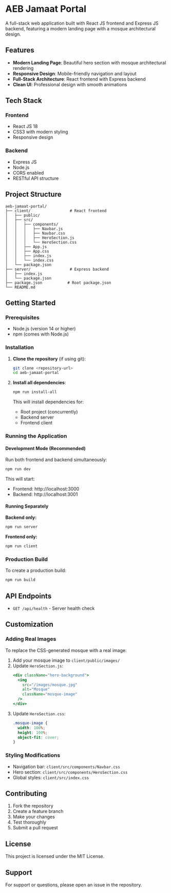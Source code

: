 # AEB Jamaat Portal

A full-stack web application built with React JS frontend and Express JS backend, featuring a modern landing page with a mosque architectural design.

## Features

- **Modern Landing Page**: Beautiful hero section with mosque architectural rendering
- **Responsive Design**: Mobile-friendly navigation and layout
- **Full-Stack Architecture**: React frontend with Express backend
- **Clean UI**: Professional design with smooth animations

## Tech Stack

### Frontend
- React JS 18
- CSS3 with modern styling
- Responsive design

### Backend
- Express JS
- Node.js
- CORS enabled
- RESTful API structure

## Project Structure

```
aeb-jamaat-portal/
├── client/                 # React frontend
│   ├── public/
│   ├── src/
│   │   ├── components/
│   │   │   ├── Navbar.js
│   │   │   ├── Navbar.css
│   │   │   ├── HeroSection.js
│   │   │   └── HeroSection.css
│   │   ├── App.js
│   │   ├── App.css
│   │   ├── index.js
│   │   └── index.css
│   └── package.json
├── server/                 # Express backend
│   ├── index.js
│   └── package.json
├── package.json           # Root package.json
└── README.md
```

## Getting Started

### Prerequisites

- Node.js (version 14 or higher)
- npm (comes with Node.js)

### Installation

1. **Clone the repository** (if using git):
   ```bash
   git clone <repository-url>
   cd aeb-jamaat-portal
   ```

2. **Install all dependencies**:
   ```bash
   npm run install-all
   ```

   This will install dependencies for:
   - Root project (concurrently)
   - Backend server
   - Frontend client

### Running the Application

#### Development Mode (Recommended)

Run both frontend and backend simultaneously:
```bash
npm run dev
```

This will start:
- Frontend: http://localhost:3000
- Backend: http://localhost:3001

#### Running Separately

**Backend only:**
```bash
npm run server
```

**Frontend only:**
```bash
npm run client
```

### Production Build

To create a production build:
```bash
npm run build
```

## API Endpoints

- `GET /api/health` - Server health check

## Customization

### Adding Real Images

To replace the CSS-generated mosque with a real image:

1. Add your mosque image to `client/public/images/`
2. Update `HeroSection.js`:
   ```jsx
   <div className="hero-background">
     <img 
       src="/images/mosque.jpg" 
       alt="Mosque" 
       className="mosque-image"
     />
   </div>
   ```
3. Update `HeroSection.css`:
   ```css
   .mosque-image {
     width: 100%;
     height: 100%;
     object-fit: cover;
   }
   ```

### Styling Modifications

- Navigation bar: `client/src/components/Navbar.css`
- Hero section: `client/src/components/HeroSection.css`
- Global styles: `client/src/index.css`

## Contributing

1. Fork the repository
2. Create a feature branch
3. Make your changes
4. Test thoroughly
5. Submit a pull request

## License

This project is licensed under the MIT License.

## Support

For support or questions, please open an issue in the repository. 